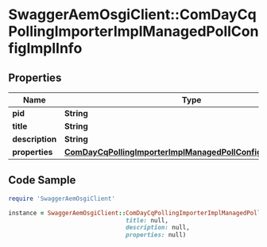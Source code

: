 # SwaggerAemOsgiClient::ComDayCqPollingImporterImplManagedPollConfigImplInfo

## Properties

Name | Type | Description | Notes
------------ | ------------- | ------------- | -------------
**pid** | **String** |  | [optional] 
**title** | **String** |  | [optional] 
**description** | **String** |  | [optional] 
**properties** | [**ComDayCqPollingImporterImplManagedPollConfigImplProperties**](ComDayCqPollingImporterImplManagedPollConfigImplProperties.md) |  | [optional] 

## Code Sample

```ruby
require 'SwaggerAemOsgiClient'

instance = SwaggerAemOsgiClient::ComDayCqPollingImporterImplManagedPollConfigImplInfo.new(pid: null,
                                 title: null,
                                 description: null,
                                 properties: null)
```


